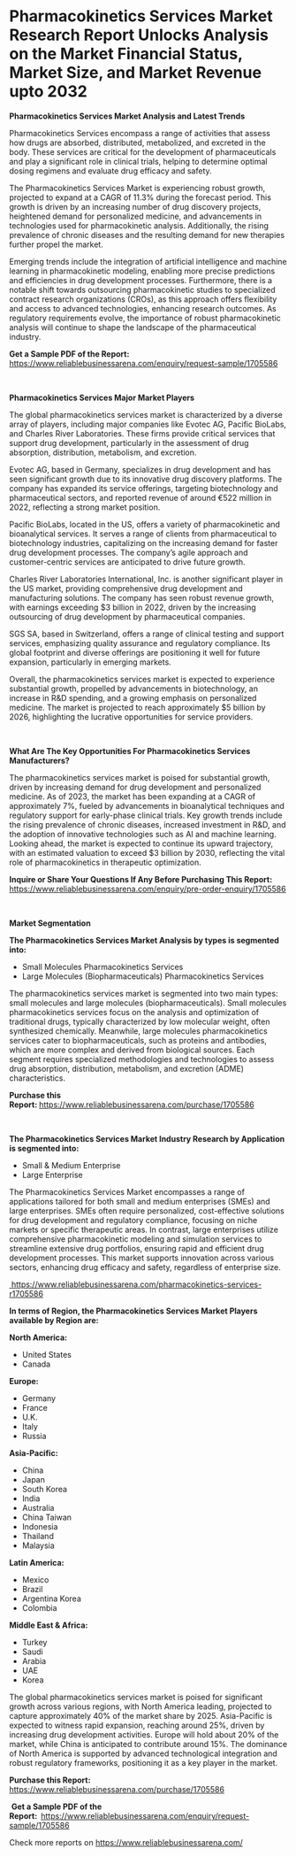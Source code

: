 <p><h1>Pharmacokinetics Services Market Research Report Unlocks Analysis on the Market Financial Status, Market Size, and Market Revenue upto 2032</h1></p><p><strong>Pharmacokinetics Services Market Analysis and Latest Trends</strong></p>
<p><p>Pharmacokinetics Services encompass a range of activities that assess how drugs are absorbed, distributed, metabolized, and excreted in the body. These services are critical for the development of pharmaceuticals and play a significant role in clinical trials, helping to determine optimal dosing regimens and evaluate drug efficacy and safety. </p><p>The Pharmacokinetics Services Market is experiencing robust growth, projected to expand at a CAGR of 11.3% during the forecast period. This growth is driven by an increasing number of drug discovery projects, heightened demand for personalized medicine, and advancements in technologies used for pharmacokinetic analysis. Additionally, the rising prevalence of chronic diseases and the resulting demand for new therapies further propel the market. </p><p>Emerging trends include the integration of artificial intelligence and machine learning in pharmacokinetic modeling, enabling more precise predictions and efficiencies in drug development processes. Furthermore, there is a notable shift towards outsourcing pharmacokinetic studies to specialized contract research organizations (CROs), as this approach offers flexibility and access to advanced technologies, enhancing research outcomes. As regulatory requirements evolve, the importance of robust pharmacokinetic analysis will continue to shape the landscape of the pharmaceutical industry.</p></p>
<p><strong>Get a Sample PDF of the Report:&nbsp;</strong> <a href="https://www.reliablebusinessarena.com/enquiry/request-sample/1705586?utm_campaign=2875&utm_medium=2&utm_source=Github&utm_content=ia&utm_term=03032025&utm_id=pharmacokinetics-services">https://www.reliablebusinessarena.com/enquiry/request-sample/1705586</a></p>
<p>&nbsp;</p>
<p><strong>Pharmacokinetics Services Major Market Players</strong></p>
<p><p>The global pharmacokinetics services market is characterized by a diverse array of players, including major companies like Evotec AG, Pacific BioLabs, and Charles River Laboratories. These firms provide critical services that support drug development, particularly in the assessment of drug absorption, distribution, metabolism, and excretion.</p><p>Evotec AG, based in Germany, specializes in drug development and has seen significant growth due to its innovative drug discovery platforms. The company has expanded its service offerings, targeting biotechnology and pharmaceutical sectors, and reported revenue of around €522 million in 2022, reflecting a strong market position.</p><p>Pacific BioLabs, located in the US, offers a variety of pharmacokinetic and bioanalytical services. It serves a range of clients from pharmaceutical to biotechnology industries, capitalizing on the increasing demand for faster drug development processes. The company’s agile approach and customer-centric services are anticipated to drive future growth.</p><p>Charles River Laboratories International, Inc. is another significant player in the US market, providing comprehensive drug development and manufacturing solutions. The company has seen robust revenue growth, with earnings exceeding $3 billion in 2022, driven by the increasing outsourcing of drug development by pharmaceutical companies.</p><p>SGS SA, based in Switzerland, offers a range of clinical testing and support services, emphasizing quality assurance and regulatory compliance. Its global footprint and diverse offerings are positioning it well for future expansion, particularly in emerging markets.</p><p>Overall, the pharmacokinetics services market is expected to experience substantial growth, propelled by advancements in biotechnology, an increase in R&D spending, and a growing emphasis on personalized medicine. The market is projected to reach approximately $5 billion by 2026, highlighting the lucrative opportunities for service providers.</p></p>
<p>&nbsp;</p>
<p><strong>What Are The Key Opportunities For Pharmacokinetics Services Manufacturers?</strong></p>
<p><p>The pharmacokinetics services market is poised for substantial growth, driven by increasing demand for drug development and personalized medicine. As of 2023, the market has been expanding at a CAGR of approximately 7%, fueled by advancements in bioanalytical techniques and regulatory support for early-phase clinical trials. Key growth trends include the rising prevalence of chronic diseases, increased investment in R&D, and the adoption of innovative technologies such as AI and machine learning. Looking ahead, the market is expected to continue its upward trajectory, with an estimated valuation to exceed $3 billion by 2030, reflecting the vital role of pharmacokinetics in therapeutic optimization.</p></p>
<p><strong>Inquire or Share Your Questions If Any Before Purchasing This Report:</strong> <a href="https://www.reliablebusinessarena.com/enquiry/pre-order-enquiry/1705586?utm_campaign=2875&utm_medium=2&utm_source=Github&utm_content=ia&utm_term=03032025&utm_id=pharmacokinetics-services">https://www.reliablebusinessarena.com/enquiry/pre-order-enquiry/1705586</a></p>
<p>&nbsp;</p>
<p><strong>Market Segmentation</strong></p>
<p><strong>The Pharmacokinetics Services Market Analysis by types is segmented into:</strong></p>
<p><ul><li>Small Molecules Pharmacokinetics Services</li><li>Large Molecules (Biopharmaceuticals) Pharmacokinetics Services</li></ul></p>
<p><p>The pharmacokinetics services market is segmented into two main types: small molecules and large molecules (biopharmaceuticals). Small molecules pharmacokinetics services focus on the analysis and optimization of traditional drugs, typically characterized by low molecular weight, often synthesized chemically. Meanwhile, large molecules pharmacokinetics services cater to biopharmaceuticals, such as proteins and antibodies, which are more complex and derived from biological sources. Each segment requires specialized methodologies and technologies to assess drug absorption, distribution, metabolism, and excretion (ADME) characteristics.</p></p>
<p><strong>Purchase this Report:&nbsp;</strong><a href="https://www.reliablebusinessarena.com/purchase/1705586?utm_campaign=2875&utm_medium=2&utm_source=Github&utm_content=ia&utm_term=03032025&utm_id=pharmacokinetics-services">https://www.reliablebusinessarena.com/purchase/1705586</a></p>
<p>&nbsp;</p>
<p><strong>The Pharmacokinetics Services Market Industry Research by Application is segmented into:</strong></p>
<p><ul><li>Small & Medium Enterprise</li><li>Large Enterprise</li></ul></p>
<p><p>The Pharmacokinetics Services Market encompasses a range of applications tailored for both small and medium enterprises (SMEs) and large enterprises. SMEs often require personalized, cost-effective solutions for drug development and regulatory compliance, focusing on niche markets or specific therapeutic areas. In contrast, large enterprises utilize comprehensive pharmacokinetic modeling and simulation services to streamline extensive drug portfolios, ensuring rapid and efficient drug development processes. This market supports innovation across various sectors, enhancing drug efficacy and safety, regardless of enterprise size.</p></p>
<p><a href="https://www.reliablebusinessarena.com/pharmacokinetics-services-r1705586?utm_campaign=2875&utm_medium=2&utm_source=Github&utm_content=ia&utm_term=03032025&utm_id=pharmacokinetics-services">&nbsp;https://www.reliablebusinessarena.com/pharmacokinetics-services-r1705586</a></p>
<p><strong>In terms of Region, the Pharmacokinetics Services Market Players available by Region are:</strong></p>
<p>
    <p> <strong> North America: </strong>
        <ul>
            <li>United States</li>
            <li>Canada</li>
        </ul>
        </p> 
    <p> <strong> Europe: </strong>
        <ul>
            <li>Germany</li>
            <li>France</li>
            <li>U.K.</li>
            <li>Italy</li>
            <li>Russia</li>
        </ul>
        </p> 
    <p> <strong> Asia-Pacific: </strong>
        <ul>
            <li>China</li>
            <li>Japan</li>
            <li>South Korea</li>
            <li>India</li>
            <li>Australia</li>
            <li>China Taiwan</li>
            <li>Indonesia</li>
            <li>Thailand</li>
            <li>Malaysia</li>
        </ul>
        </p> 
    <p> <strong> Latin America: </strong>
        <ul>
            <li>Mexico</li>
            <li>Brazil</li>
            <li>Argentina Korea</li>
            <li>Colombia</li>
        </ul>
        </p> 
    <p> <strong> Middle East & Africa: </strong>
        <ul>
            <li>Turkey</li>
            <li>Saudi</li>
            <li>Arabia</li>
            <li>UAE</li>
            <li>Korea</li>
        </ul>
    </p>
    </p>
<p><p>The global pharmacokinetics services market is poised for significant growth across various regions, with North America leading, projected to capture approximately 40% of the market share by 2025. Asia-Pacific is expected to witness rapid expansion, reaching around 25%, driven by increasing drug development activities. Europe will hold about 20% of the market, while China is anticipated to contribute around 15%. The dominance of North America is supported by advanced technological integration and robust regulatory frameworks, positioning it as a key player in the market.</p></p>
<p><strong>Purchase this Report: </strong><a href="https://www.reliablebusinessarena.com/purchase/1705586?utm_campaign=2875&utm_medium=2&utm_source=Github&utm_content=ia&utm_term=03032025&utm_id=pharmacokinetics-services">https://www.reliablebusinessarena.com/purchase/1705586</a></p>
<p>&nbsp;<strong>Get a Sample PDF of the Report:&nbsp;&nbsp;</strong><a href="https://www.reliablebusinessarena.com/enquiry/request-sample/1705586?utm_campaign=2875&utm_medium=2&utm_source=Github&utm_content=ia&utm_term=03032025&utm_id=pharmacokinetics-services">https://www.reliablebusinessarena.com/enquiry/request-sample/1705586</a></p>
<p><strong></strong></p>
<p>Check more reports on <a href="https://www.reliablebusinessarena.com/?utm_campaign=2875&utm_medium=2&utm_source=Github&utm_content=ia&utm_term=03032025&utm_id=pharmacokinetics-services">https://www.reliablebusinessarena.com/</a></p>